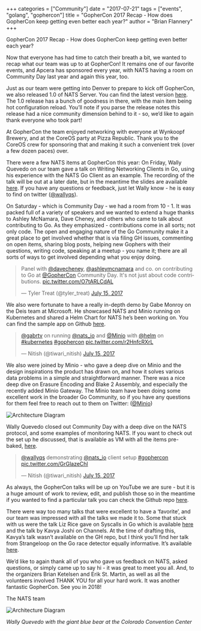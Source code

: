 +++
categories = ["Community"]
date = "2017-07-21"
tags = ["events", "golang", "gophercon"]
title = "GopherCon 2017 Recap - How does GopherCon keep getting even better each year?"
author = "Brian Flannery"
+++

GopherCon 2017 Recap - How does GopherCon keep getting even better each year?

Now that everyone has had time to catch their breath a bit, we wanted to recap what our team was up to at GopherCon! It remains one of our favorite events, and Apcera has sponsored every year, with NATS having a room on Community Day last year and again this year, too.

Just as our team were getting into Denver to prepare to kick off GopherCon, we also released 1.0 of NATS Server. You can find the latest version [here](http://nats.io/download/nats-io/gnatsd/). The 1.0 release has a bunch of goodness in there, with the main item being hot configuration reload. You’ll note if you parse the release notes this release had a nice community dimension behind to it - so, we’d like to again thank everyone who took part!

At GopherCon the team enjoyed networking with everyone at Wynkoopf Brewery, and at the CoreOS party at Pizza Republic. Thank you to the CoreOS crew for sponsoring that and making it such a convenient trek (over a few dozen paces) over.

There were a few NATS items at GopherCon this year: On Friday, Wally Quevedo on our team gave a talk on Writing Networking Clients in Go, using his experience with the NATS Go Client as an example. The recording of the talk will be out at a later date, but in the meantime the slides are available [here](https://www.slideshare.net/nats_io/writing-networking-clients-in-go-gophercon-2017-talk). If you have any questions or feedback, just let Wally know - he is easy to find on twitter ([@wallyqs](https://twitter.com/wallyqs)).

On Saturday - which is Community Day - we had a room from 10 - 1. It was packed full of a variety of speakers and we wanted to extend a huge thanks to Ashley McNamara, Dave Cheney, and others who came to talk about contributing to Go. As they emphasized - contributions come in all sorts; not only code. The open and engaging nature of the Go Community make it a great place to get involved whether that is via filing GH issues, commenting on open items, sharing blog posts, helping new Gophers with their questions, writing code, speaking at a meetup - you name it; there are all sorts of ways to get involved depending what you enjoy doing.

<div class="tweet-embed-con">
  <blockquote class="twitter-tweet" data-lang="en"><p lang="en" dir="ltr">Panel with <a href="https://twitter.com/davecheney">@davecheney</a>, <a href="https://twitter.com/ashleymcnamara">@ashleymcnamara</a> and co. on contributing to Go at <a href="https://twitter.com/GopherCon">@GopherCon</a> Community Day. It&#39;s not just about code contributions. <a href="https://t.co/O7tARLCdAL">pic.twitter.com/O7tARLCdAL</a></p>&mdash; Tyler Treat (@tyler_treat) <a href="https://twitter.com/tyler_treat/status/886260296347566080">July 15, 2017</a></blockquote>
  <script async src="//platform.twitter.com/widgets.js" charset="utf-8"></script>
</div>

We also were fortunate to have a really in-depth demo by Gabe Monroy on the Deis team at Microsoft. He showcased NATS and Minio running on Kubernetes and shared a Helm Chart for NATS he’s been working on. You can find the sample app on Github [here](https://github.com/gabrtv/gophercon-demo).

<div class="tweet-embed-con">
  <blockquote class="twitter-tweet" data-lang="en"><p lang="en" dir="ltr"><a href="https://twitter.com/gabrtv">@gabrtv</a> on running <a href="https://twitter.com/nats_io">@nats_io</a> and <a href="https://twitter.com/Minio">@Minio</a> with <a href="https://twitter.com/helm">@helm</a> on <a href="https://twitter.com/hashtag/kubernetes?src=hash">#kubernetes</a> <a href="https://twitter.com/hashtag/gophercon?src=hash">#gophercon</a> <a href="https://t.co/r2HnfcRXrL">pic.twitter.com/r2HnfcRXrL</a></p>&mdash; Nitish (@tiwari_nitish) <a href="https://twitter.com/tiwari_nitish/status/886268822939852800">July 15, 2017</a></blockquote>
  <script async src="//platform.twitter.com/widgets.js" charset="utf-8"></script>
</div>

We also were joined by Minio - who gave a deep dive on Minio and the design inspirations the product has drawn on, and how it solves various data problems in a simple and straightforward manner. There was a nice deep dive on Erasure Encoding and Blake 2 Assembly, and especially the recently added Minio Gateway. The Minio team have been doing some excellent work in the broader Go Community, so if you have any questions for them feel free to reach out to them on Twitter: ([@Minio](https://twitter.com/Minio))

<div class="row">
  <div class="col-md-8 col-md-offset-2">
    <div class="thumbnail">
      <img class="img-responsive center-block" alt="Architecture Diagram" src="/img/blog/gophercon-2017/02.png">
    </div>
  </div>
</div>

Wally Quevedo closed out Community Day with a deep dive on the NATS protocol, and some examples of monitoring NATS. If you want to check out the set up he discussed, that is available as VM with all the items pre-baked, [here](https://github.com/wallyqs/nats-gophercon-community-day).

<div class="tweet-embed-con">
  <blockquote class="twitter-tweet" data-lang="en"><p lang="en" dir="ltr"><a href="https://twitter.com/wallyqs">@wallyqs</a> demonstrating <a href="https://twitter.com/nats_io">@nats_io</a> client setup <a href="https://twitter.com/hashtag/gophercon?src=hash">#gophercon</a> <a href="https://t.co/GrGlazeChl">pic.twitter.com/GrGlazeChl</a></p>&mdash; Nitish (@tiwari_nitish) <a href="https://twitter.com/tiwari_nitish/status/886289697072267264">July 15, 2017</a></blockquote>
  <script async src="//platform.twitter.com/widgets.js" charset="utf-8"></script>
</div>

As always, the GopherCon talks will be up on YouTube we are sure - but it is a huge amount of work to review, edit, and publish those so in the meantime if you wanted to find a particular talk you can check the Github repo [here](https://github.com/gophercon/2017-talks).

There were way too many talks that were excellent to have a ‘favorite’, and our team was impressed with all the talks we made it to. Some that stuck with us were the talk Liz Rice gave on Syscalls in Go which is available [here](https://github.com/gophercon/2017-talks/tree/master/LizRice-GoProgrammersGuideToSyscalls) and the talk by Kavya Joshi on Channels. At the time of drafting this, Kavya’s talk wasn’t available on the GH repo, but I think you’ll find her talk from Strangeloop on the Go race detector equally informative. It’s available [here](https://youtu.be/5erqWdlhQLA).

We’d like to again thank all of you who gave us feedback on NATS, asked questions, or simply came up to say hi - it was great to meet you all. And, to the organizers Brian Ketelsen and Erik St. Martin, as well as all the volunteers involved THANK YOU for all your hard work. It was another fantastic GopherCon. See you in 2018!

The NATS team

<div class="row">
  <div class="col-md-8 col-md-offset-2">
    <div class="thumbnail">
      <img class="img-responsive center-block" alt="Architecture Diagram" src="/img/blog/gophercon-2017/01.png">
      <div class="caption">
        <p><em>Wally Quevedo with the giant blue bear at the Colorado Convention Center</em></p>
      </div>
    </div>
  </div>
</div>

<br>
